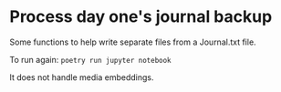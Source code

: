 # Process day one's journal backup

Some functions to help write separate files from a Journal.txt file.

To run again:
`poetry run jupyter notebook`

It does not handle media embeddings.

